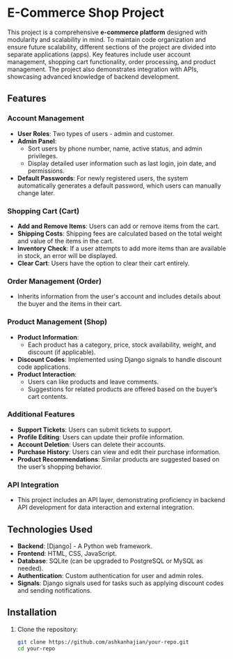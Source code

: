 # E-Commerce Shop Project

This project is a comprehensive **e-commerce platform** designed with modularity and scalability in mind. To maintain code organization and ensure future scalability, different sections of the project are divided into separate applications (apps). Key features include user account management, shopping cart functionality, order processing, and product management. The project also demonstrates integration with APIs, showcasing advanced knowledge of backend development.

## Features

### Account Management
- **User Roles**: Two types of users - admin and customer.
- **Admin Panel**:
  - Sort users by phone number, name, active status, and admin privileges.
  - Display detailed user information such as last login, join date, and permissions.
- **Default Passwords**: For newly registered users, the system automatically generates a default password, which users can manually change later.

### Shopping Cart (Cart)
- **Add and Remove Items**: Users can add or remove items from the cart.
- **Shipping Costs**: Shipping fees are calculated based on the total weight and value of the items in the cart.
- **Inventory Check**: If a user attempts to add more items than are available in stock, an error will be displayed.
- **Clear Cart**: Users have the option to clear their cart entirely.

### Order Management (Order)
- Inherits information from the user's account and includes details about the buyer and the items in their cart.
  
### Product Management (Shop)
- **Product Information**:
  - Each product has a category, price, stock availability, weight, and discount (if applicable).
- **Discount Codes**: Implemented using Django signals to handle discount code applications.
- **Product Interaction**:
  - Users can like products and leave comments.
  - Suggestions for related products are offered based on the buyer’s cart contents.
  
### Additional Features
- **Support Tickets**: Users can submit tickets to support.
- **Profile Editing**: Users can update their profile information.
- **Account Deletion**: Users can delete their accounts.
- **Purchase History**: Users can view and edit their purchase information.
- **Product Recommendations**: Similar products are suggested based on the user’s shopping behavior.

### API Integration
- This project includes an API layer, demonstrating proficiency in backend API development for data interaction and external integration.

## Technologies Used

- **Backend**: [Django] - A Python web framework.
- **Frontend**: HTML, CSS, JavaScript.
- **Database**: SQLite (can be upgraded to PostgreSQL or MySQL as needed).
- **Authentication**: Custom authentication for user and admin roles.
- **Signals**: Django signals used for tasks such as applying discount codes and sending notifications.

## Installation

1. Clone the repository:
   ```bash
   git clone https://github.com/ashkanhajian/your-repo.git
   cd your-repo

 
